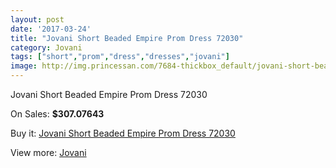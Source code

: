 ```yaml
---
layout: post
date: '2017-03-24'
title: "Jovani Short Beaded Empire Prom Dress 72030"
category: Jovani
tags: ["short","prom","dress","dresses","jovani"]
image: http://img.princessan.com/7684-thickbox_default/jovani-short-beaded-empire-prom-dress-72030.jpg
---
```

Jovani Short Beaded Empire Prom Dress 72030

On Sales: **$307.07643**
<a href="https://www.princessan.com/en/jovani/3360-jovani-short-beaded-empire-prom-dress-72030.html"><amp-img layout="responsive" width="600" height="600" src="//img.princessan.com/7684-thickbox_default/jovani-short-beaded-empire-prom-dress-72030.jpg" alt="Jovani Short Beaded Empire Prom Dress 72030 0" /></a>
<a href="https://www.princessan.com/en/jovani/3360-jovani-short-beaded-empire-prom-dress-72030.html"><amp-img layout="responsive" width="600" height="600" src="//img.princessan.com/7686-thickbox_default/jovani-short-beaded-empire-prom-dress-72030.jpg" alt="Jovani Short Beaded Empire Prom Dress 72030 1" /></a>
<a href="https://www.princessan.com/en/jovani/3360-jovani-short-beaded-empire-prom-dress-72030.html"><amp-img layout="responsive" width="600" height="600" src="//img.princessan.com/7685-thickbox_default/jovani-short-beaded-empire-prom-dress-72030.jpg" alt="Jovani Short Beaded Empire Prom Dress 72030 2" /></a>

Buy it: [Jovani Short Beaded Empire Prom Dress 72030](https://www.princessan.com/en/jovani/3360-jovani-short-beaded-empire-prom-dress-72030.html "Jovani Short Beaded Empire Prom Dress 72030")

View more: [Jovani](https://www.princessan.com/en/26-jovani "Jovani")